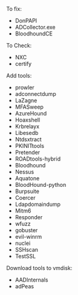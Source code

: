 

To fix:
- DonPAPI
- ADCollector.exe
- BloodhoundCE

To Check:
- NXC
- certify

Add tools:
- prowler
- adconnectdump
- LaZagne
- MFASweep
- AzureHound
- Hoaxshell
- Krbrelayx
- Libesedb
- Ntdsxtract
- PKINITtools
- Pretender
- ROADtools-hybrid
- Bloodhound
- Nessus
- Aquatone
- BloodHound-python
- Burpsuite
- Coercer
- Ldapdomaindump
- Mitm6
- Responder
- wfuzz
- gobuster
- evil-winrm
- nuclei
- SSHscan
- TestSSL




Download tools to vmdisk:
- AADInternals
- adPeas





